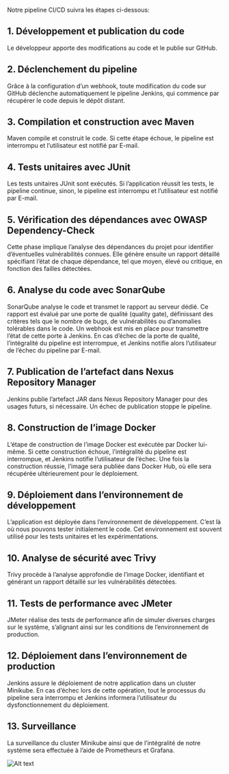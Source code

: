 Notre pipeline CI/CD suivra les étapes ci-dessous:
## 1. Développement et publication du code
Le développeur apporte des modifications au code et le publie sur GitHub.
## 2. Déclenchement du pipeline
Grâce à la configuration d’un webhook, toute modification du code sur GitHub déclenche automatiquement le pipeline Jenkins, qui commence par récupérer le code depuis le dépôt distant.
## 3. Compilation et construction avec Maven
Maven compile et construit le code. Si cette étape échoue, le pipeline est interrompu et l’utilisateur est notifié par E-mail.
## 4. Tests unitaires avec JUnit
Les tests unitaires JUnit sont exécutés. Si l’application réussit les tests, le pipeline continue, sinon, le pipeline est interrompu et l’utilisateur est notifié par E-mail.
## 5. Vérification des dépendances avec OWASP Dependency-Check
Cette phase implique l’analyse des dépendances du projet pour identifier d’éventuelles vulnérabilités connues. Elle génère ensuite un rapport détaillé spécifiant l’état de chaque dépendance, tel que moyen, élevé ou critique, en fonction des failles détectées.
## 6. Analyse du code avec SonarQube
SonarQube analyse le code et transmet le rapport au serveur dédié. Ce rapport est évalué par une porte de qualité (quality gate), définissant des critères tels que le nombre de bugs, de vulnérabilités ou d’anomalies tolérables dans le code. Un webhook est mis en place pour transmettre l’état de cette porte à Jenkins. En cas d’échec de la porte de qualité, l’intégralité du pipeline est interrompue, et Jenkins notifie alors l’utilisateur de l’échec du pipeline par E-mail.
## 7. Publication de l’artefact dans Nexus Repository Manager
Jenkins publie l’artefact JAR dans Nexus Repository Manager pour des usages futurs, si nécessaire. Un échec de publication stoppe le pipeline.
## 8. Construction de l’image Docker
L’étape de construction de l’image Docker est exécutée par Docker lui-même. Si cette construction échoue, l’intégralité du pipeline est interrompue, et Jenkins notifie l’utilisateur de l’échec. Une fois la construction réussie, l’image sera publiée dans Docker Hub, où elle sera récupérée ultérieurement pour le déploiement.
## 9. Déploiement dans l’environnement de développement
L’application est déployée dans l’environnement de développement. C’est là où nous pouvons tester initialement le code. Cet environnement est souvent utilisé pour les tests unitaires et les expérimentations.
## 10. Analyse de sécurité avec Trivy
Trivy procède à l’analyse approfondie de l’image Docker, identifiant et générant un rapport détaillé sur les vulnérabilités détectées.
## 11. Tests de performance avec JMeter
JMeter réalise des tests de performance afin de simuler diverses charges sur le système, s’alignant ainsi sur les conditions de l’environnement de production.
## 12. Déploiement dans l’environnement de production
Jenkins assure le déploiement de notre application dans un cluster Minikube. En cas d’échec lors de cette opération, tout le processus du pipeline sera interrompu et Jenkins informera l’utilisateur du dysfonctionnement du déploiement.
## 13. Surveillance
La surveillance du cluster Minikube ainsi que de l’intégralité de notre système sera effectuée à l’aide de Prometheurs et Grafana.

![Alt text](https://github.com/OumaymaCharrad1999/DevOps_Pipeline/tree/develop/images/Architecture.png)
